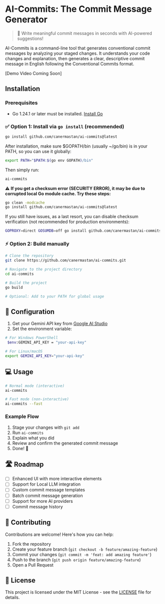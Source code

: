 # AI-Commits: The Commit Message Generator 

> 🚀 Write meaningful commit messages in seconds with AI-powered suggestions!

AI-Commits is a command-line tool that generates conventional commit messages by analyzing your staged changes. It understands your code changes and explanation, then generates a clear, descriptive commit message in English following the Conventional Commits format.

[Demo Video Coming Soon]

##  Installation
### Prerequisites

- Go 1.24.1 or later must be installed. [Install Go](https://go.dev/doc/install)

### ✅ Option 1: Install via `go install` (recommended)

```bash
go install github.com/canermastan/ai-commits@latest
```

After installation, make sure $GOPATH/bin (usually ~/go/bin) is in your PATH, so you can use it globally:

```bash
export PATH="$PATH:$(go env GOPATH)/bin"
```

Then simply run:

```bash
ai-commits
```

⚠️ **If you get a checksum error (SECURITY ERROR), it may be due to corrupted local Go module cache. Try these steps:**

```bash
go clean -modcache
go install github.com/canermastan/ai-commits@latest
```

If you still have issues, as a last resort, you can disable checksum verification (not recommended for production environments):

```bash
GOPROXY=direct GOSUMDB=off go install github.com/canermastan/ai-commits@latest
```

### ⚡ Option 2: Build manually

```bash
# Clone the repository
git clone https://github.com/canermastan/ai-commits.git

# Navigate to the project directory
cd ai-commits

# Build the project
go build

# Optional: Add to your PATH for global usage
```

## 🔑 Configuration

1. Get your Gemini API key from [Google AI Studio](https://makersuite.google.com/app/apikey)
2. Set the environment variable:

```bash
# For Windows PowerShell
 $env:GEMINI_API_KEY = "your-api-key"

# For Linux/macOS
export GEMINI_API_KEY="your-api-key"
```

## 💻 Usage

```bash
# Normal mode (interactive)
ai-commits

# Fast mode (non-interactive)
ai-commits --fast
```

### Example Flow
1. Stage your changes with `git add`
2. Run `ai-commits`
3. Explain what you did
4. Review and confirm the generated commit message
5. Done! 🎉

## 🛣️ Roadmap

- [ ] Enhanced UI with more interactive elements
- [ ] Support for Local LLM integration
- [ ] Custom commit message templates
- [ ] Batch commit message generation
- [ ] Support for more AI providers
- [ ] Commit message history

## 🤝 Contributing

Contributions are welcome! Here's how you can help:

1. Fork the repository
2. Create your feature branch (`git checkout -b feature/amazing-feature`)
3. Commit your changes (`git commit -m 'feat: add amazing feature'`)
4. Push to the branch (`git push origin feature/amazing-feature`)
5. Open a Pull Request

## 📝 License

This project is licensed under the MIT License - see the [LICENSE](LICENSE) file for details.